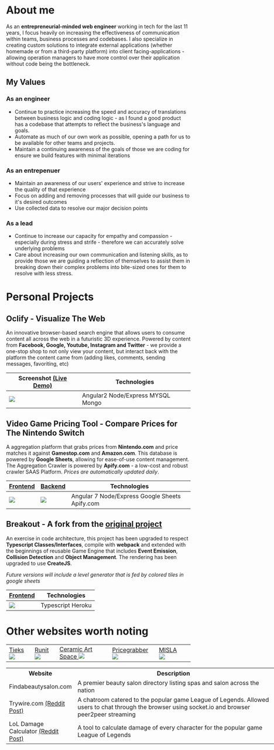 
# About me
As an **entrepreneurial-minded web engineer** working in tech for the last 11 years, I focus heavily on increasing the effectiveness of communication within teams, business processes and codebases. I also specialize in creating custom solutions to integrate external applications (whether homemade or from a third-party platform) into client facing-applications - allowing operation managers to have more control over their application without code being the bottleneck.

## My Values 
### As an engineer
- Continue to practice increasing the speed and accuracy of translations between business logic and coding logic - as I found a good product has a codebase that attempts to reflect the business's language and goals.
- Automate as much of our own work as possible, opening a path for us to be available for other teams and projects.
- Maintain a continuing awareness of the goals of those we are coding for ensure we build features with minimal iterations

### As an entrepenuer
- Maintain an awareness of our users' experience and strive to increase the quality of that experience
- Focus on adding and removing processes that will guide our business to it's desired outcomes
- Use collected data to resolve our major decision points

### As a lead
- Continue to increase our capacity for empathy and compassion - especially during stress and strife - therefore we can accurately solve underlying problems
- Care about increasing our own communication and listening skills, as to provide those we are guiding a reflection of themselves to assist them in breaking down their complex problems into bite-sized ones for them to resolve with less stress. 

# Personal Projects

## Oclify - Visualize The Web
An innovative browser-based search engine that allows users to consume content all across the web in a futuristic 3D experience. Powered by content from **Facebook, Google, Youtube, Instagram and Twitter** - we provide a one-stop shop to not only view your content, but interact back with the platform the content came from (adding likes, comments, sending messages, favoriting, etc)

| Screenshot [(Live Demo)](https://drive.google.com/file/d/1EhOi4i0NpxJPO7wIZ8-glcu51W6VigFm/view?usp=sharing) | Technologies|
|--|--|
| [![](https://user-images.githubusercontent.com/5151401/69593792-2274e100-0faf-11ea-9580-996c4b0a7a4e.png)](https://drive.google.com/file/d/1EhOi4i0NpxJPO7wIZ8-glcu51W6VigFm/view?usp=sharing)| Angular2 Node/Express MYSQL Mongo

## Video Game Pricing Tool - Compare Prices for The Nintendo Switch
A aggregation platform that grabs prices from **Nintendo.com** and price matches it against **Gamestop.com** and **Amazon.com**. This database is powered by **Google Sheets**, allowing for ease-of-use content management. The Aggregation Crawler is powered by **Apify.com** - a low-cost and robust crawler SAAS Platform. 
*Prices are automatically updated daily*.

| <a href="https://vgpt.herokuapp.com/">Frontend</a> | <a href="https://docs.google.com/spreadsheets/d/1MIM2mpx3Hq8jcM-2VOl-qJdtYMdoHZnHG_PZgnp11iQ/edit?usp=sharing">Backend</a>| Technologies|
|--|--|--|
| [![](https://user-images.githubusercontent.com/5151401/69594669-eb53ff00-0fb1-11ea-887f-2b95a7b25b9c.png)]([https://vgpt.herokuapp.com/](https://vgpt.herokuapp.com/))| <a href="https://docs.google.com/spreadsheets/d/1MIM2mpx3Hq8jcM-2VOl-qJdtYMdoHZnHG_PZgnp11iQ/edit?usp=sharing"><img src="https://user-images.githubusercontent.com/5151401/69595104-6a960280-0fb3-11ea-8d48-e4f8b137df76.png"/></a>| Angular 7 Node/Express Google Sheets Apify.com

## Breakout - A fork from the [original project](https://github.com/ajweeks/Breakout)
An exercise in code architecture, this project has been upgraded to respect **Typescript Classes/Interfaces**, compile with **webpack** and extended with the beginnings of reusable Game Engine that includes **Event Emission**, **Collision Detection** and **Object Management**. The rendering has been upgraded to use **CreateJS**.

*Future versions will include a level generator that is fed by colored tiles in google sheets*

| <a href="https://afroradiohead-breakout.herokuapp.com/">Frontend</a> | Technologies|
|--|--|
| [![](https://user-images.githubusercontent.com/5151401/69595520-a2517a00-0fb4-11ea-934c-71890af1a809.png)]([[https://afroradiohead-breakout.herokuapp.com/](https://afroradiohead-breakout.herokuapp.com/)/](https://vgpt.herokuapp.com/))| Typescript Heroku


# Other websites worth noting
<table>
  <tr>
    <td><a href="https://tieks.com/">Tieks <img src="https://user-images.githubusercontent.com/5151401/69669851-82b76180-1047-11ea-8823-bbef3dfeca5d.png" /></a></td>
    <td><a href="https://www.runit.com/">Runit</a> <img src="https://user-images.githubusercontent.com/5151401/69597491-00815b80-0fbb-11ea-98d3-4e8e4b0b4378.png"></td>
    <td><a href="https://www.ceramicartspace.com/">Ceramic Art Space <img src="https://user-images.githubusercontent.com/5151401/69597534-273f9200-0fbb-11ea-81c7-b65f69cfb445.png" /></a></td>
    <td><a href="http://www.pricegrabber.com/">Pricegrabber <img src="https://user-images.githubusercontent.com/5151401/69597240-2c501180-0fba-11ea-8dab-bb6ac8ce723e.png" /></a></td>
    <td><a href="https://www.misla.org/">MISLA</a> <img src="https://user-images.githubusercontent.com/5151401/69597567-39b9cb80-0fbb-11ea-82a5-a7c151149b64.png"></td>
    <td></td>
  </tr>
</table>


<table style="undefined;table-layout: fixed; width: 900px">
<colgroup>
<col style="width: 156px">
<col style="width: 567px">
<col style="width: 177px">
</colgroup>
  <tr>
    <th>Website</th>
    <th>Description</th>
    <th>Built w/</th>
  </tr>
  <tr>
    <td>Findabeautysalon.com</td>
    <td>A premier beauty salon directory listing spas and salon across the nation</td>
    <td>Codeigniter, jQuery, Mysql</td>
  </tr>
  <tr>
    <td>Trywire.com <a href="https://www.reddit.com/r/leagueoflegends/comments/1rweg5/host_your_team_chats_wo_giving_your_skype_anymore/">(Reddit Post)</a></td>
    <td>A chatroom catered to the popular game League of Legends. Allowed users to chat through the browser using socket.io and browser peer2peer streaming</td>
    <td>Angularjs Nodejs</td>
  </tr>
  <tr>
    <td>LoL Damage Calculator <a href="https://www.reddit.com/r/leagueoflegends/comments/1yr150/finished_making_a_small_damage_calculator_wanted/">(Reddit Post)</a></td>
    <td>A tool to calculate damage of every character for the popular game League of Legends</td>
    <td>Laravel Jquery Mysql</td>
  </tr>
</table>
